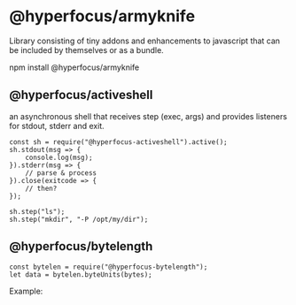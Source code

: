 # @hyperfocus/armyknife

Library consisting of tiny addons and enhancements to javascript that can be included by themselves or as a bundle.

npm install @hyperfocus/armyknife

## @hyperfocus/activeshell

an asynchronous shell that receives step (exec, args) and provides listeners for stdout, stderr and exit.


    const sh = require("@hyperfocus-activeshell").active();
    sh.stdout(msg => {
        console.log(msg);
    }).stderr(msg => {
        // parse & process
    }).close(exitcode => {
        // then?
    });
    
    sh.step("ls");
    sh.step("mkdir", "-P /opt/my/dir");

## @hyperfocus/bytelength

    const bytelen = require("@hyperfocus-bytelength");
    let data = bytelen.byteUnits(bytes);
    
Example: